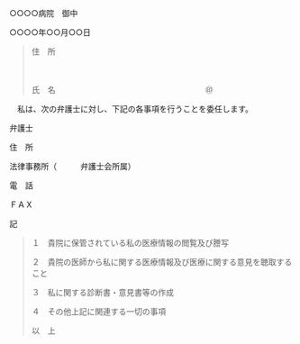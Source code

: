 ○○○○病院　御中

○○○○年○○月○○日

> 住　所　
>
> 　　
>
> 氏　名　　　　　　　　　　　　　　　　　　　㊞

　私は、次の弁護士に対し、下記の各事項を行うことを委任します。

弁護士　　

住　所　

法律事務所（　　　弁護士会所属）

電　話　

ＦＡＸ　

記

> １　貴院に保管されている私の医療情報の閲覧及び謄写
>
> ２　貴院の医師から私に関する医療情報及び医療に関する意見を聴取すること
>
> ３　私に関する診断書・意見書等の作成
>
> ４　その他上記に関連する一切の事項
>
> 以　上
